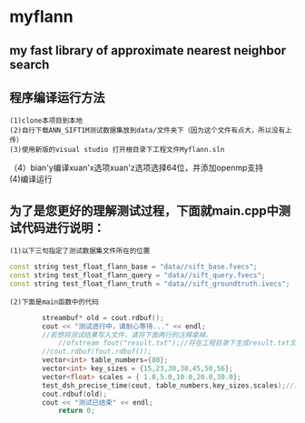 # myflann
my fast library of  approximate nearest neighbor search
------------------------------------------------------------

程序编译运行方法
------------------------------------------------------------
    (1)clone本项目到本地
    (2)自行下载ANN_SIFT1M测试数据集放到data/文件夹下（因为这个文件有点大，所以没有上传）
    (3)使用新版的visual studio 打开根目录下工程文件Myflann.sln
   （4）bian'y编译xuan'x选项xuan'z选项选择64位，并添加openmp支持  
    (4)编译运行
  
为了是您更好的理解测试过程，下面就main.cpp中测试代码进行说明：
--------------------------------------------------------------
    (1)以下三句指定了测试数据集文件所在的位置
```c++
const string test_float_flann_base = "data//sift_base.fvecs";
const string test_float_flann_query = "data//sift_query.fvecs";
const string test_float_flann_truth = "data//sift_groundtruth.ivecs";
```
    (2)下面是main函数中的代码
```c++
 		streambuf* old = cout.rdbuf(); 
		cout << "测试进行中，请耐心等待..." << endl; 
 		//若想将测试结果写入文件，请将下面两行的注释拿掉。 
 	    	//ofstream fout("result.txt");//将在工程目录下生成result.txt文件 
		//cout.rdbuf(fout.rdbuf()); 
 		vector<int> table_numbers={80}; 
 		vector<int> key_sizes = {15,23,30,38,45,50,56}; 
 		vector<float> scales = { 1.0,5.0,10.0,20.0,30.0}; 
 		test_dsh_precise_time(cout, table_numbers,key_sizes,scales);//测试dsh有效率 
 		cout.rdbuf(old); 
 		cout << "测试已结束" << endl; 
 	    	return 0; 

```
